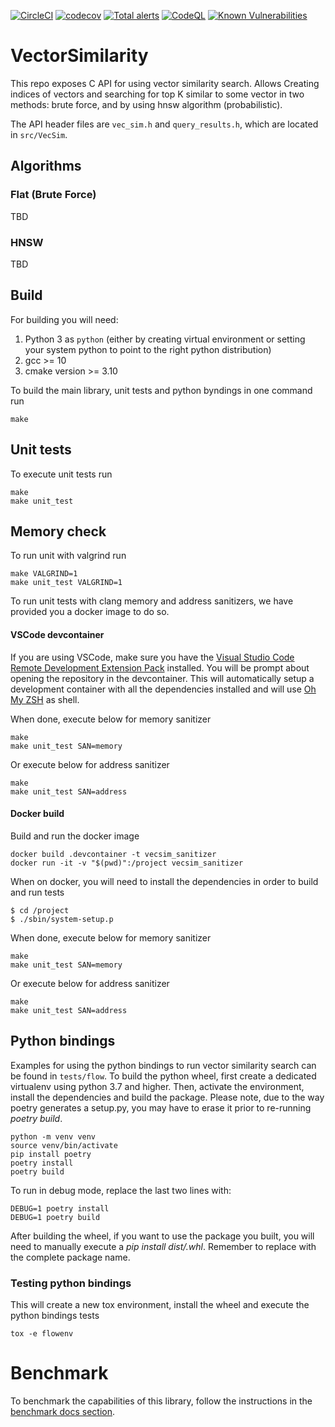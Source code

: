 [![CircleCI](https://circleci.com/gh/RedisAI/VectorSimilarity/tree/main.svg?style=svg)](https://circleci.com/gh/RedisAI/VectorSimilarity/tree/main)
[![codecov](https://codecov.io/gh/RedisAI/VectorSimilarity/branch/main/graph/badge.svg)](https://codecov.io/gh/RedisAI/VectorSimilarity)
[![Total alerts](https://img.shields.io/lgtm/alerts/g/RedisAI/VectorSimilarity.svg?logo=lgtm&logoWidth=18)](https://lgtm.com/projects/g/RedisAI/VectorSimilarity/alerts/)
[![CodeQL](https://github.com/RedisAI/VectorSimilarity/actions/workflows/codeql-analysis.yml/badge.svg)](https://github.com/RedisAI/VectorSimilarity/actions/workflows/codeql-analysis.yml)
[![Known Vulnerabilities](https://snyk.io/test/github/RedisAI/VectorSimilarity/badge.svg)](https://snyk.io/test/github/RedisAI/VectorSimilarity)


# VectorSimilarity

This repo exposes C API for using vector similarity search.
Allows Creating indices of vectors and searching for top K similar to some vector in two methods: brute force, and by using hnsw algorithm (probabilistic).

The API header files are `vec_sim.h` and `query_results.h`, which are located in `src/VecSim`.

## Algorithms

### Flat (Brute Force)
TBD

### HNSW
TBD

## Build
For building you will need:
1. Python 3 as `python` (either by creating virtual environment or setting your system python to point to the right python distribution)
2. gcc >= 10
3. cmake version >= 3.10

To build the main library, unit tests and python byndings in one command run
```
make
```

## Unit tests
To execute unit tests run

```
make
make unit_test
```
## Memory check

To run unit with valgrind run
```
make VALGRIND=1
make unit_test VALGRIND=1
```

To run unit tests with clang memory and address sanitizers, we have provided you a docker image to do so.

#### VSCode devcontainer
If you are using VSCode, make sure you have the [Visual Studio Code Remote Development Extension Pack](https://marketplace.visualstudio.com/items?itemName=ms-vscode-remote.vscode-remote-extensionpack]) installed. You will be prompt about opening the repository in the devcontainer. This will automatically setup a development container with all the dependencies installed and will use [Oh My ZSH](https://ohmyz.sh/) as shell.

When done, execute below for memory sanitizer
```
make
make unit_test SAN=memory
```

Or execute below for address sanitizer
```
make
make unit_test SAN=address
```

#### Docker build
Build and run the docker image
```
docker build .devcontainer -t vecsim_sanitizer
docker run -it -v "$(pwd)":/project vecsim_sanitizer
```

When on docker, you will need to install the dependencies in order to build and run tests
```
$ cd /project
$ ./sbin/system-setup.p
```

When done, execute below for memory sanitizer
```
make
make unit_test SAN=memory
```

Or execute below for address sanitizer
```
make
make unit_test SAN=address
```

## Python bindings

Examples for using the python bindings to run vector similarity search can be found in `tests/flow`.
To build the python wheel, first create a dedicated virtualenv using python 3.7 and higher. Then, activate the environment, install the dependencies and build the package. Please note, due to the way poetry generates a setup.py, you may have to erase it prior to re-running *poetry build*.

```
python -m venv venv
source venv/bin/activate
pip install poetry
poetry install
poetry build
```

To run in debug mode, replace the last two lines with:

```
DEBUG=1 poetry install
DEBUG=1 poetry build
```

After building the wheel, if you want to use the package you built, you will need to manually execute a *pip install dist/<package>.whl*. Remember to replace <package> with the complete package name.

### Testing python bindings
This will create a new tox environment, install the wheel and execute the python bindings tests
```
tox -e flowenv
```

# Benchmark

To benchmark the capabilities of this library, follow the instructions in the [benchmark docs section](docs/benchmarks.md).
